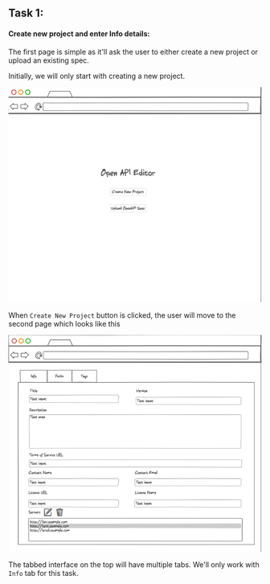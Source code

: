 ## Task 1:

#### Create new project and enter Info details:

The first page is simple as it'll ask the user to either create a new project or upload an existing spec.

Initially, we will only start with creating a new project.

![Welcome Page](../images/welcome_page.png)

When `Create New Project` button is clicked, the user will move to the second page which looks like this

![Info Editor](../images/OpenAPI_Editor__Info.png)

The tabbed interface on the top will have multiple tabs. We'll only work with `Info` tab for this task.
